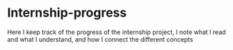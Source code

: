 # Internship-progress
Here I keep track of the progress of the internship project, I note what I read and what I understand, and how I  connect the different concepts
